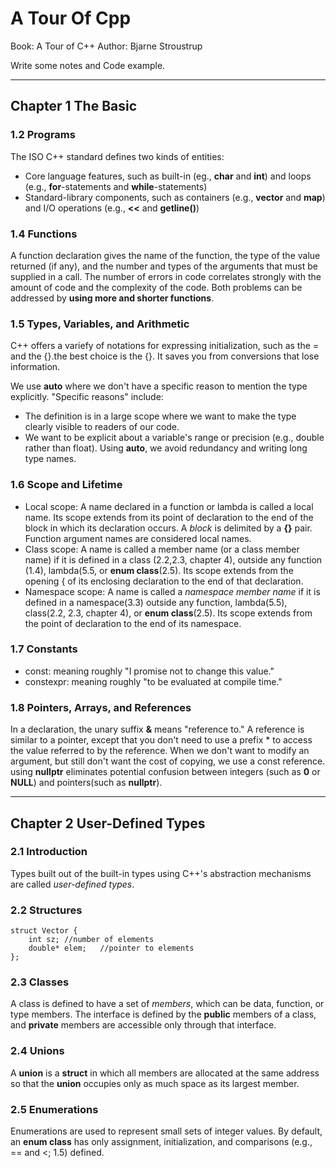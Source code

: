 # A Tour Of Cpp
Book: A Tour of C++
Author: Bjarne Stroustrup

Write some notes and Code example.

-------------------------------

## Chapter 1 The Basic
### 1.2 Programs

The ISO C++ standard defines two kinds of entities:
* Core language features, such as built-in (eg., **char** and **int**) and loops (e.g., **for**-statements and **while**-statements)
* Standard-library components, such as containers (e.g., **vector** and **map**) and I/O operations (e.g., **<<** and **getline()**)

### 1.4 Functions

  A function declaration gives the name of the function, the type of the value returned (if any),
and the number and types of the arguments that must be supplied in a call.
  The number of errors in code correlates strongly with the amount of code and the complexity of the code. Both problems can be addressed by **using more and shorter functions**.

### 1.5 Types, Variables, and Arithmetic

  C++ offers a variefy of notations for expressing initialization, such as the = and the {}.the best choice is the {}. It saves you from conversions that lose information.

  We use **auto** where we don't have a specific reason to mention the type explicitly. "Specific reasons" include:
* The definition is in a large scope where we want to make the type clearly visible to readers of our code.
* We want to be explicit about a variable's range or precision (e.g., double rather than float).
Using **auto**, we avoid redundancy and writing long type names.

### 1.6 Scope and Lifetime

* Local scope: A name declared in a function or lambda is called a local name. Its scope extends from its point of declaration to the end of the block in which its declaration occurs. A *block* is delimited by a **{}** pair. Function argument names are considered local names.
* Class scope: A name is called a member name (or a class member name) if it is defined in a class (2.2,2.3, chapter 4), outside any function (1.4), lambda(5.5, or **enum class**(2.5). Its scope extends from the opening { of its enclosing declaration to the end of that declaration. 
* Namespace scope: A name is called a  *namespace member name* if it is defined in a namespace(3.3) outside any function, lambda(5.5), class(2.2, 2.3, chapter 4), or **enum class**(2.5). Its scope extends from the point of declaration to the end of its namespace.


### 1.7 Constants

* const: meaning roughly "I promise not to change this value."
* constexpr: meaning roughly "to be evaluated at compile time."

### 1.8 Pointers, Arrays, and References

  In a declaration, the unary suffix **&** means "reference to." A reference is similar to a pointer, except that you don't need to use a prefix * to access the value referred to by the reference.
  When we don't want to modify an argument, but still don't want the cost of copying, we use a const reference.
  using **nullptr** eliminates potential confusion between integers (such as **0** or **NULL**) and pointers(such as **nullptr**).

---------------------------------------
## Chapter 2 User-Defined Types
### 2.1 Introduction

  Types built out of the built-in types using C++'s abstraction mechanisms are called *user-defined types*.

### 2.2 Structures
```
struct Vector {
    int sz; //number of elements
    double* elem;   //pointer to elements
};

```

### 2.3 Classes
  A class is defined to have a set of *members*, which can be data, function, or type members. The interface is defined by the **public** members of a class, and **private** members are accessible only through that interface.

### 2.4 Unions
  A **union** is a **struct** in which all members are allocated at the same address so that the **union** occupies only as much space as its largest member.

### 2.5 Enumerations
  Enumerations are used to represent small sets of integer values.
  By default, an **enum class** has only assignment, initialization, and comparisons (e.g., == and <; 1.5)
defined.


